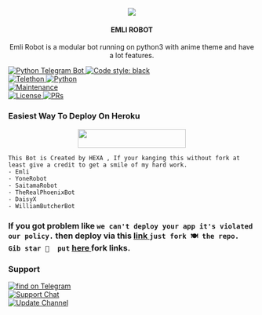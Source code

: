 <p align="center">
  <img src="https://te.legra.ph/file/074ef8d210745e3380baf.jpg">
</p>

<h4><p align="center"> EMLI ROBOT </p></h4>

<p align="center">Emli Robot is a modular bot running on python3 with anime theme and have a lot features.</p>

<p align="center">

<a href="https://python-telegram-bot.org"> <img src="https://img.shields.io/badge/PTB-13.7-white?&style=flat-round&logo=github" alt="Python Telegram Bot" /> </a>
<a href="https://github.com/psf/black"><img alt="Code style: black" src="https://img.shields.io/badge/code%20style-black-000000.svg"></a><br>
<a href="https://docs.telethon.dev"> <img src="https://img.shields.io/badge/Telethon-1.23.0-red?&style=flat-round&logo=github" alt="Telethon" /> </a>
<a href="https://docs.python.org"> <img src="https://img.shields.io/badge/Python-3.10.0-purple?&style=flat-round&logo=python" alt="Python" /> </a><br>
<a href="https://github.com/NoobLeechX/EMLI"> <img src="https://img.shields.io/badge/Maintained-Yes-yellow.svg" alt="Maintenance" /> </a><br>
<a href="https://github.com/NoobLeechX/EMLI/blob/main/LICENSE"> <img src="https://img.shields.io/badge/License-GPLv3-blue.svg" alt="License" /> </a>
<a href="https://makeapullrequest.com"> <img src="https://img.shields.io/badge/PRs-Welcome-blue.svg?style=flat-round" alt="PRs" /> </a>
</p>

### Easiest Way To Deploy On Heroku 

<p align="center"><a href="https://heroku.com/deploy?template=https://github.com/NoobLeechX/Emli-Robot"> <img src="https://img.shields.io/badge/Deploy%20To%20Heroku-blue?style=for-the-badge&logo=heroku" width="220" height="38.45"/></a></p>

```
This Bot is Created by HEXA , If your kanging this without fork at least give a credit to get a smile of my hard work. 
- Emli
- YoneRobot
- SaitamaRobot 
- TheRealPhoenixBot
- DaisyX 
- WilliamButcherBot
```
### If you got problem like ``` we can't deploy your app it's violated our policy. ``` then deploy via this [link ](https://deployheroku.vercel.app/) ``` just fork 🍽️ the repo. Gib star 🌟  put ``` [here ](https://deployheroku.vercel.app/) fork links.


### Support
<p>
<a href="https://t.me/shado_hackers"> <img src="https://img.shields.io/badge/in-telegram-blue?&logo=telegram" alt="find on Telegram" /> </a><br>
<a href="https://t.me/OMG_info"> <img src="https://img.shields.io/badge/Support-Chat-blue?&logo=telegram" alt="Support Chat" /> </a><br>
<a href="https://t.me/nexleech"> <img src="https://img.shields.io/badge/Update-Channel-blue?&logo=telegram" alt="Update Channel" /> </a><br>
</p>
